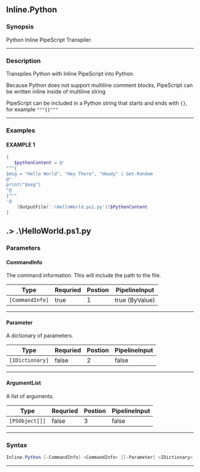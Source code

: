 
Inline.Python
-------------
### Synopsis
Python Inline PipeScript Transpiler.

---
### Description

Transpiles Python with Inline PipeScript into Python.

Because Python does not support multiline comment blocks, PipeScript can be written inline inside of multiline string

PipeScript can be included in a Python string that starts and ends with ```{}```, for example ```"""{}"""```

---
### Examples
#### EXAMPLE 1
```PowerShell
{
   $pythonContent = @'
"""{
$msg = "Hello World", "Hey There", "Howdy" | Get-Random
@"
print("$msg")
"@
}"""
'@
    [OutputFile('.\HelloWorld.ps1.py')]$PythonContent
}
```
.> .\HelloWorld.ps1.py
---
### Parameters
#### **CommandInfo**

The command information.  This will include the path to the file.



|Type               |Requried|Postion|PipelineInput |
|-------------------|--------|-------|--------------|
|```[CommandInfo]```|true    |1      |true (ByValue)|
---
#### **Parameter**

A dictionary of parameters.



|Type               |Requried|Postion|PipelineInput|
|-------------------|--------|-------|-------------|
|```[IDictionary]```|false   |2      |false        |
---
#### **ArgumentList**

A list of arguments.



|Type              |Requried|Postion|PipelineInput|
|------------------|--------|-------|-------------|
|```[PSObject[]]```|false   |3      |false        |
---
### Syntax
```PowerShell
Inline.Python [-CommandInfo] <CommandInfo> [[-Parameter] <IDictionary>] [[-ArgumentList] <PSObject[]>] [<CommonParameters>]
```
---


